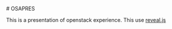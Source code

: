 # OSAPRES

This is a presentation of openstack experience. This use [reveal.js](http://lab.hakim.se/reveal-js/)

